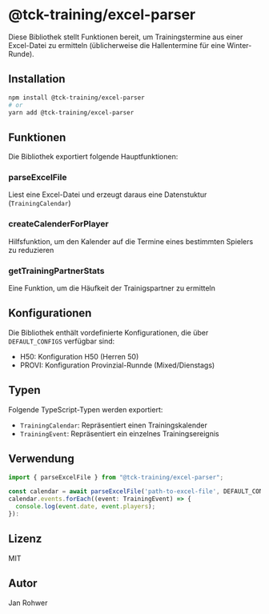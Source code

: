 # @tck-training/excel-parser

Diese Bibliothek stellt Funktionen bereit, um Trainingstermine aus einer Excel-Datei zu ermitteln (üblicherweise die Hallentermine für eine Winter-Runde).

## Installation

```bash
npm install @tck-training/excel-parser
# or
yarn add @tck-training/excel-parser
```

## Funktionen

Die Bibliothek exportiert folgende Hauptfunktionen:

### parseExcelFile

Liest eine Excel-Datei und erzeugt daraus eine Datenstuktur (`TrainingCalendar`)

### createCalenderForPlayer

Hilfsfunktion, um den Kalender auf die Termine eines bestimmten Spielers zu reduzieren

### getTrainingPartnerStats

Eine Funktion, um die Häufkeit der Trainigspartner zu ermitteln

## Konfigurationen

Die Bibliothek enthält vordefinierte Konfigurationen, die über `DEFAULT_CONFIGS` verfügbar sind:

- H50: Konfiguration H50 (Herren 50)
- PROVI: Konfiguration Provinzial-Runnde (Mixed/Dienstags)

## Typen

Folgende TypeScript-Typen werden exportiert:

- `TrainingCalendar`: Repräsentiert einen Trainingskalender
- `TrainingEvent`: Repräsentiert ein einzelnes Trainingsereignis

## Verwendung

```typescript
import { parseExcelFile } from "@tck-training/excel-parser";

const calendar = await parseExcelFile('path-to-excel-file', DEFAULT_CONFIGS.H50);
calendar.events.forEach((event: TrainingEvent) => {
  console.log(event.date, event.players);
}):
```

## Lizenz

MIT

## Autor

Jan Rohwer
